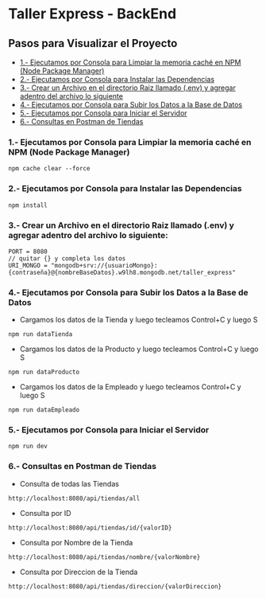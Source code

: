 # Taller Express - BackEnd

## Pasos para Visualizar el Proyecto

-   [1.- Ejecutamos por Consola para Limpiar la memoria caché en NPM (Node Package Manager)](#1)
-   [2.- Ejecutamos por Consola para Instalar las Dependencias](#2)
-   [3.- Crear un Archivo en el directorio Raiz llamado (.env) y agregar adentro del archivo lo siguiente](#3)
-   [4.- Ejecutamos por Consola para Subir los Datos a la Base de Datos](#4)
-   [5.- Ejecutamos por Consola para Iniciar el Servidor](#5)
-   [6.- Consultas en Postman de Tiendas](#6)

### 1.- Ejecutamos por Consola para Limpiar la memoria caché en NPM (Node Package Manager)
~~~
npm cache clear --force
~~~

### 2.- Ejecutamos por Consola para Instalar las Dependencias
~~~
npm install
~~~

### 3.- Crear un Archivo en el directorio Raiz llamado (.env) y agregar adentro del archivo lo siguiente:
~~~
PORT = 8080
// quitar {} y completa los datos
URI_MONGO = "mongodb+srv://{usuarioMongo}:{contraseña}@{nombreBaseDatos}.w9lh8.mongodb.net/taller_express"
~~~

### 4.- Ejecutamos por Consola para Subir los Datos a la Base de Datos
- Cargamos los datos de la Tienda y luego tecleamos Control+C y luego S
~~~
npm run dataTienda
~~~
- Cargamos los datos de la Producto y luego tecleamos Control+C y luego S
~~~
npm run dataProducto
~~~
- Cargamos los datos de la Empleado y luego tecleamos Control+C y luego S
~~~
npm run dataEmpleado
~~~

### 5.- Ejecutamos por Consola para Iniciar el Servidor
~~~
npm run dev
~~~

### 6.- Consultas en Postman de Tiendas

- Consulta de todas las Tiendas
~~~
http://localhost:8080/api/tiendas/all
~~~

- Consulta por ID
~~~
http://localhost:8080/api/tiendas/id/{valorID}
~~~

- Consulta por Nombre de la Tienda
~~~
http://localhost:8080/api/tiendas/nombre/{valorNombre}
~~~

- Consulta por Direccion de la Tienda
~~~
http://localhost:8080/api/tiendas/direccion/{valorDireccion}
~~~